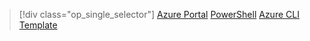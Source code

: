 > [!div class="op_single_selector"]
[Azure Portal](../articles/virtual-network/virtual-network-deploy-static-pip-arm-portal.md)
[PowerShell](../articles/virtual-network/virtual-network-deploy-static-pip-arm-ps.md)
[Azure CLI](../articles/virtual-network/virtual-network-deploy-static-pip-arm-cli.md)
[Template](../articles/virtual-network/virtual-network-deploy-static-pip-arm-template.md)